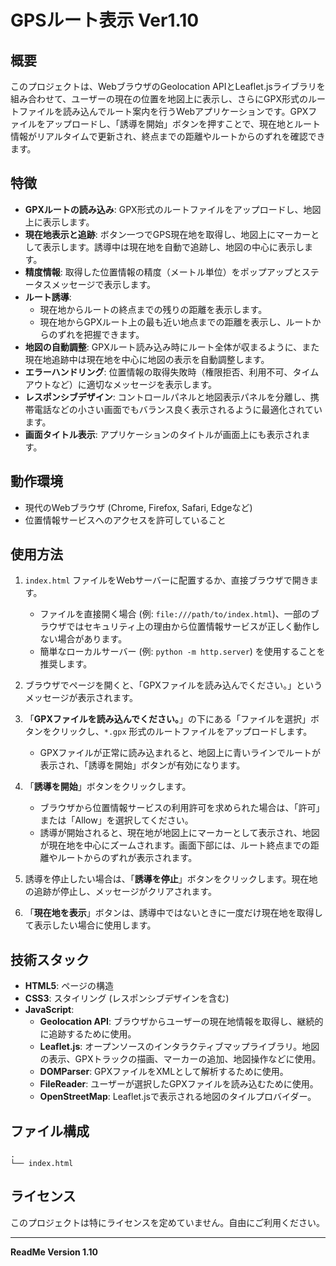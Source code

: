 # GPSルート表示 Ver1.10

## 概要

このプロジェクトは、WebブラウザのGeolocation APIとLeaflet.jsライブラリを組み合わせて、ユーザーの現在の位置を地図上に表示し、さらにGPX形式のルートファイルを読み込んでルート案内を行うWebアプリケーションです。GPXファイルをアップロードし、「誘導を開始」ボタンを押すことで、現在地とルート情報がリアルタイムで更新され、終点までの距離やルートからのずれを確認できます。

## 特徴

*   **GPXルートの読み込み**: GPX形式のルートファイルをアップロードし、地図上に表示します。
*   **現在地表示と追跡**: ボタン一つでGPS現在地を取得し、地図上にマーカーとして表示します。誘導中は現在地を自動で追跡し、地図の中心に表示します。
*   **精度情報**: 取得した位置情報の精度（メートル単位）をポップアップとステータスメッセージで表示します。
*   **ルート誘導**:
    *   現在地からルートの終点までの残りの距離を表示します。
    *   現在地からGPXルート上の最も近い地点までの距離を表示し、ルートからのずれを把握できます。
*   **地図の自動調整**: GPXルート読み込み時にルート全体が収まるように、また現在地追跡中は現在地を中心に地図の表示を自動調整します。
*   **エラーハンドリング**: 位置情報の取得失敗時（権限拒否、利用不可、タイムアウトなど）に適切なメッセージを表示します。
*   **レスポンシブデザイン**: コントロールパネルと地図表示パネルを分離し、携帯電話などの小さい画面でもバランス良く表示されるように最適化されています。
*   **画面タイトル表示**: アプリケーションのタイトルが画面上にも表示されます。

## 動作環境

*   現代のWebブラウザ (Chrome, Firefox, Safari, Edgeなど)
*   位置情報サービスへのアクセスを許可していること

## 使用方法

1.  `index.html` ファイルをWebサーバーに配置するか、直接ブラウザで開きます。
    *   ファイルを直接開く場合 (例: `file:///path/to/index.html`)、一部のブラウザではセキュリティ上の理由から位置情報サービスが正しく動作しない場合があります。
    *   簡単なローカルサーバー (例: `python -m http.server`) を使用することを推奨します。

2.  ブラウザでページを開くと、「GPXファイルを読み込んでください。」というメッセージが表示されます。

3.  「**GPXファイルを読み込んでください。**」の下にある「ファイルを選択」ボタンをクリックし、`*.gpx` 形式のルートファイルをアップロードします。
    *   GPXファイルが正常に読み込まれると、地図上に青いラインでルートが表示され、「誘導を開始」ボタンが有効になります。

4.  「**誘導を開始**」ボタンをクリックします。
    *   ブラウザから位置情報サービスの利用許可を求められた場合は、「許可」または「Allow」を選択してください。
    *   誘導が開始されると、現在地が地図上にマーカーとして表示され、地図が現在地を中心にズームされます。画面下部には、ルート終点までの距離やルートからのずれが表示されます。

5.  誘導を停止したい場合は、「**誘導を停止**」ボタンをクリックします。現在地の追跡が停止し、メッセージがクリアされます。

6.  「**現在地を表示**」ボタンは、誘導中ではないときに一度だけ現在地を取得して表示したい場合に使用します。

## 技術スタック

*   **HTML5**: ページの構造
*   **CSS3**: スタイリング (レスポンシブデザインを含む)
*   **JavaScript**:
    *   **Geolocation API**: ブラウザからユーザーの現在地情報を取得し、継続的に追跡するために使用。
    *   **Leaflet.js**: オープンソースのインタラクティブマップライブラリ。地図の表示、GPXトラックの描画、マーカーの追加、地図操作などに使用。
    *   **DOMParser**: GPXファイルをXMLとして解析するために使用。
    *   **FileReader**: ユーザーが選択したGPXファイルを読み込むために使用。
    *   **OpenStreetMap**: Leaflet.jsで表示される地図のタイルプロバイダー。

## ファイル構成

```
.
└── index.html
```

## ライセンス

このプロジェクトは特にライセンスを定めていません。自由にご利用ください。

---
**ReadMe Version 1.10**

